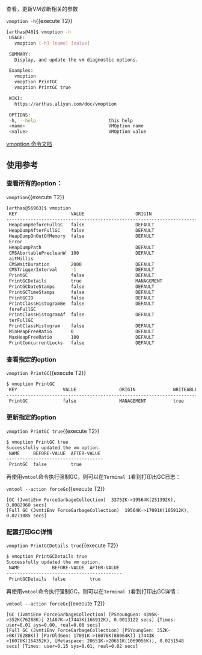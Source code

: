 查看，更新VM诊断相关的参数

`vmoption -h`{{execute T2}}

```bash
[arthas@48]$ vmoption -h
 USAGE:
   vmoption [-h] [name] [value]

 SUMMARY:
   Display, and update the vm diagnostic options.

 Examples:
   vmoption
   vmoption PrintGC
   vmoption PrintGC true

 WIKI:
   https://arthas.aliyun.com/doc/vmoption

 OPTIONS:
 -h, --help                           this help
 <name>                               VMOption name
 <value>                              VMOption value
 ```

 [vmoption 命令文档](https://arthas.aliyun.com/doc/vmoption.html)

## 使用参考

### 查看所有的option：

`vmoption`{{execute T2}}

```bash
[arthas@56963]$ vmoption
 KEY                    VALUE                   ORIGIN                 WRITEABLE
---------------------------------------------------------------------------------------------
 HeapDumpBeforeFullGC   false                   DEFAULT                true
 HeapDumpAfterFullGC    false                   DEFAULT                true
 HeapDumpOnOutOfMemory  false                   DEFAULT                true
 Error
 HeapDumpPath                                   DEFAULT                true
 CMSAbortablePrecleanW  100                     DEFAULT                true
 aitMillis
 CMSWaitDuration        2000                    DEFAULT                true
 CMSTriggerInterval     -1                      DEFAULT                true
 PrintGC                false                   DEFAULT                true
 PrintGCDetails         true                    MANAGEMENT             true
 PrintGCDateStamps      false                   DEFAULT                true
 PrintGCTimeStamps      false                   DEFAULT                true
 PrintGCID              false                   DEFAULT                true
 PrintClassHistogramBe  false                   DEFAULT                true
 foreFullGC
 PrintClassHistogramAf  false                   DEFAULT                true
 terFullGC
 PrintClassHistogram    false                   DEFAULT                true
 MinHeapFreeRatio       0                       DEFAULT                true
 MaxHeapFreeRatio       100                     DEFAULT                true
 PrintConcurrentLocks   false                   DEFAULT                true
```

### 查看指定的option

`vmoption PrintGC`{{execute T2}}

```bash
$ vmoption PrintGC
 KEY                 VALUE                ORIGIN              WRITEABLE
---------------------------------------------------------------------------------
 PrintGC             false                MANAGEMENT          true
```

### 更新指定的option

`vmoption PrintGC true`{{execute T2}}

```bash
$ vmoption PrintGC true
Successfully updated the vm option.
 NAME     BEFORE-VALUE  AFTER-VALUE
------------------------------------
 PrintGC  false         true
```

再使用`vmtool`命令执行强制GC，则可以在`Terminal 1`看到打印出GC日志：

`vmtool --action forceGc`{{execute T2}}

```
[GC (JvmtiEnv ForceGarbageCollection)  33752K->19564K(251392K), 0.0082960 secs]
[Full GC (JvmtiEnv ForceGarbageCollection)  19564K->17091K(166912K), 0.0271085 secs]
```

### 配置打印GC详情

`vmoption PrintGCDetails true`{{execute T2}}

```bash
$ vmoption PrintGCDetails true
Successfully updated the vm option.
 NAME            BEFORE-VALUE  AFTER-VALUE
-------------------------------------------
 PrintGCDetails  false         true
```

再使用`vmtool`命令执行强制GC，则可以在`Terminal 1`看到打印出GC详情：

`vmtool --action forceGc`{{execute T2}}

```
[GC (JvmtiEnv ForceGarbageCollection) [PSYoungGen: 4395K->352K(76288K)] 21487K->17443K(166912K), 0.0013122 secs] [Times: user=0.01 sys=0.00, real=0.00 secs]
[Full GC (JvmtiEnv ForceGarbageCollection) [PSYoungGen: 352K->0K(76288K)] [ParOldGen: 17091K->16076K(88064K)] 17443K->16076K(164352K), [Metaspace: 20651K->20651K(1069056K)], 0.0251548 secs] [Times: user=0.15 sys=0.01, real=0.02 secs]
```